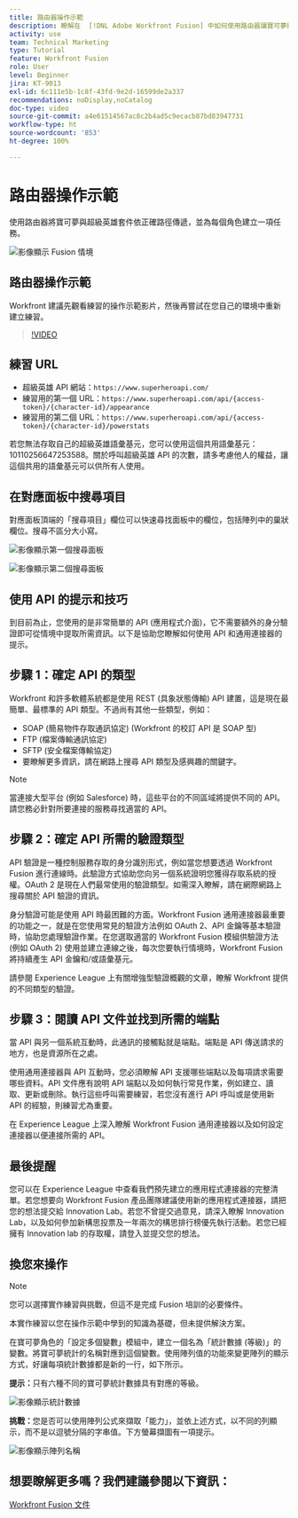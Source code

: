 ```yaml
---
title: 路由器操作示範
description: 瞭解在  [!DNL Adobe Workfront Fusion] 中如何使用路由器讓寶可夢與超級英雄的套件循正確的路徑傳遞。
activity: use
team: Technical Marketing
type: Tutorial
feature: Workfront Fusion
role: User
level: Beginner
jira: KT-9013
exl-id: 6c111e5b-1c8f-43fd-9e2d-16599de2a337
recommendations: noDisplay,noCatalog
doc-type: video
source-git-commit: a4e61514567ac8c2b4ad5c9ecacb87bd83947731
workflow-type: ht
source-wordcount: '853'
ht-degree: 100%

---
```


# 路由器操作示範

使用路由器將寶可夢與超級英雄套件依正確路徑傳遞，並為每個角色建立一項任務。

![影像顯示 Fusion 情境](assets/universal-connectors-and-routing-2.png)

## 路由器操作示範

Workfront 建議先觀看練習的操作示範影片，然後再嘗試在您自己的環境中重新建立練習。

>[!VIDEO](https://video.tv.adobe.com/v/335272/?quality=12&learn=on)

## 練習 URL

* 超級英雄 API 網站：`https://www.superheroapi.com/`
* 練習用的第一個 URL：`https://www.superheroapi.com/api/{access-token}/{character-id}/appearance`
* 練習用的第二個 URL：`https://www.superheroapi.com/api/{access-token}/{character-id}/powerstats`

若您無法存取自己的超級英雄語彙基元，您可以使用這個共用語彙基元：10110256647253588。關於呼叫超級英雄 API 的次數，請多考慮他人的權益，讓這個共用的語彙基元可以供所有人使用。



## 在對應面板中搜尋項目

對應面板頂端的「搜尋項目」欄位可以快速尋找面板中的欄位，包括陣列中的巢狀欄位。搜尋不區分大小寫。

![影像顯示第一個搜尋面板](assets/universal-connectors-and-routing-3.png)

![影像顯示第二個搜尋面板](assets/universal-connectors-and-routing-4.png)

## 使用 API 的提示和技巧

到目前為止，您使用的是非常簡單的 API (應用程式介面)，它不需要額外的身分驗證即可從情境中提取所需資訊。以下是協助您瞭解如何使用 API 和通用連接器的提示。

## 步驟 1：確定 API 的類型

Workfront 和許多軟體系統都是使用 REST (具象狀態傳輸) API 建置，這是現在最簡單、最標準的 API 類型。不過尚有其他一些類型，例如：

* SOAP (簡易物件存取通訊協定) (Workfront 的校訂 API 是 SOAP 型)
* FTP (檔案傳輸通訊協定)
* SFTP (安全檔案傳輸協定)
* 要瞭解更多資訊，請在網路上搜尋 API 類型及感興趣的關鍵字。

>[!NOTE]
>
>當連接大型平台 (例如 Salesforce) 時，這些平台的不同區域將提供不同的 API。請您務必針對所要連接的服務尋找適當的 API。

## 步驟 2：確定 API 所需的驗證類型

API 驗證是一種控制服務存取的身分識別形式，例如當您想要透過 Workfront Fusion 進行連線時。此驗證方式協助您向另一個系統證明您獲得存取系統的授權。OAuth 2 是現在人們最常使用的驗證類型。如需深入瞭解，請在網際網路上搜尋關於 API 驗證的資訊。

身分驗證可能是使用 API 時最困難的方面。Workfront Fusion 通用連接器最重要的功能之一，就是在您使用常見的驗證方法例如 OAuth 2、API 金鑰等基本驗證時，協助您處理驗證作業。在您選取適當的 Workfront Fusion 模組供驗證方法 (例如 OAuth 2) 使用並建立連線之後，每次您要執行情境時，Workfront Fusion 將持續產生 API 金鑰和/或語彙基元。

請參閱 Experience League 上有關增強型驗證概觀的文章，瞭解 Workfront 提供的不同類型的驗證。

## 步驟 3：閱讀 API 文件並找到所需的端點

當 API 與另一個系統互動時，此通訊的接觸點就是端點。端點是 API 傳送請求的地方，也是資源所在之處。

使用通用連接器與 API 互動時，您必須瞭解 API 支援哪些端點以及每項請求需要哪些資料。API 文件應有說明 API 端點以及如何執行常見作業，例如建立、讀取、更新或刪除。執行這些呼叫需要練習，若您沒有進行 API 呼叫或是使用新 API 的經驗，則練習尤為重要。

在 Experience League 上深入瞭解 Workfront Fusion 通用連接器以及如何設定連接器以便連接所需的 API。

## 最後提醒

您可以在 Experience League 中查看我們預先建立的應用程式連接器的完整清單。若您想要向 Workfront Fusion 產品團隊建議使用新的應用程式連接器，請把您的想法提交給 Innovation Lab。若您不曾提交過意見，請深入瞭解 Innovation Lab，以及如何參加新構思投票及一年兩次的構思排行榜優先執行活動。若您已經擁有 Innovation lab 的存取權，請登入並提交您的想法。

## 換您來操作

>[!NOTE]
>
>您可以選擇實作練習與挑戰，但這不是完成 Fusion 培訓的必要條件。

本實作練習以您在操作示範中學到的知識為基礎，但未提供解決方案。

在寶可夢角色的「設定多個變數」模組中，建立一個名為「統計數據 (等級)」的變數。將寶可夢統計的名稱對應到這個變數。使用陣列值的功能來變更陣列的顯示方式，好讓每項統計數據都是新的一行，如下所示。

**提示：**&#x200B;只有六種不同的寶可夢統計數據具有對應的等級。

![影像顯示統計數據](assets/universal-connectors-and-routing-5.png)

**挑戰：**&#x200B;您是否可以使用陣列公式來擷取「能力」，並依上述方式，以不同的列顯示，而不是以逗號分隔的字串值。下方螢幕擷圖有一項提示。

![影像顯示陣列名稱](assets/universal-connectors-and-routing-6.png)

## 想要瞭解更多嗎？我們建議參閱以下資訊：

[Workfront Fusion 文件](https://experienceleague.adobe.com/docs/workfront/using/adobe-workfront-fusion/workfront-fusion-2.html?lang=zh-Hant)
